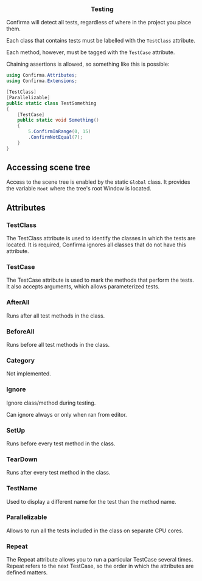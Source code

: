 <div align="center">
 <h3>Testing</h1>
</div>

Confirma will detect all tests, regardless of where in the project you place them.

Each class that contains tests must be labelled with the `TestClass` attribute.

Each method, however, must be tagged with the `TestCase` attribute.

Chaining assertions is allowed, so something like this is possible:

```cs
using Confirma.Attributes;
using Confirma.Extensions;

[TestClass]
[Parallelizable]
public static class TestSomething
{
    [TestCase]
    public static void Something()
    {
        5.ConfirmInRange(0, 15)
        .ConfirmNotEqual(7);
    }
}
```

## Accessing scene tree

Access to the scene tree is enabled by the static `Global` class. It provides the variable `Root` where the tree's root Window is located.

## Attributes

### TestClass

The TestClass attribute is used to identify the classes in which the tests are located.
It is required, Confirma ignores all classes that do not have this attribute.

### TestCase

The TestCase attribute is used to mark the methods that perform the tests.
It also accepts arguments, which allows parameterized tests.

### AfterAll

Runs after all test methods in the class.

### BeforeAll

Runs before all test methods in the class.

### Category

Not implemented.

### Ignore

Ignore class/method during testing.

Can ignore always or only when ran from editor.

### SetUp

Runs before every test method in the class.

### TearDown

Runs after every test method in the class.

### TestName

Used to display a different name for the test than the method name.

### Parallelizable

Allows to run all the tests included in the class on separate CPU cores.

### Repeat

The Repeat attribute allows you to run a particular TestCase several times.
Repeat refers to the next TestCase, so the order in which the attributes are defined matters.
